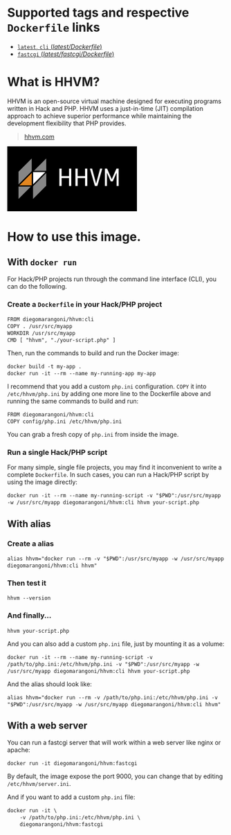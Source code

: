 # Supported tags and respective `Dockerfile` links

-   [`latest`, `cli` (*latest/Dockerfile*)](https://github.com/diegomarangoni/docker-hhvm/blob/release/cli/Dockerfile)
-   [`fastcgi` (*latest/fastcgi/Dockerfile*)](https://github.com/diegomarangoni/docker-hhvm/blob/release/fastcgi/Dockerfile)

# What is HHVM?

HHVM is an open-source virtual machine designed for executing programs written in Hack and PHP. HHVM uses a just-in-time (JIT) compilation approach to achieve superior performance while maintaining the development flexibility that PHP provides.

> [hhvm.com](http://hhvm.com)

![logo](https://raw.githubusercontent.com/diegomarangoni/docker-hhvm/master/hhvm.png)

# How to use this image.

## With `docker run`

For Hack/PHP projects run through the command line interface (CLI), you can do the following.

### Create a `Dockerfile` in your Hack/PHP project

    FROM diegomarangoni/hhvm:cli
    COPY . /usr/src/myapp
    WORKDIR /usr/src/myapp
    CMD [ "hhvm", "./your-script.php" ]

Then, run the commands to build and run the Docker image:

    docker build -t my-app .
    docker run -it --rm --name my-running-app my-app

I recommend that you add a custom `php.ini` configuration. `COPY` it into `/etc/hhvm/php.ini` by adding one more line to the Dockerfile above and running the same commands to build and run:

    FROM diegomarangoni/hhvm:cli
    COPY config/php.ini /etc/hhvm/php.ini

You can grab a fresh copy of `php.ini` from inside the image.

### Run a single Hack/PHP script

For many simple, single file projects, you may find it inconvenient to write a complete `Dockerfile`. In such cases, you can run a Hack/PHP script by using the image directly:

    docker run -it --rm --name my-running-script -v "$PWD":/usr/src/myapp -w /usr/src/myapp diegomarangoni/hhvm:cli hhvm your-script.php

## With alias

### Create a alias

    alias hhvm="docker run --rm -v "$PWD":/usr/src/myapp -w /usr/src/myapp diegomarangoni/hhvm:cli hhvm"

### Then test it

    hhvm --version

### And finally...

    hhvm your-script.php

And you can also add a custom `php.ini` file, just by mounting it as a volume:

    docker run -it --rm --name my-running-script -v /path/to/php.ini:/etc/hhvm/php.ini -v "$PWD":/usr/src/myapp -w /usr/src/myapp diegomarangoni/hhvm:cli hhvm your-script.php

And the alias should look like:

    alias hhvm="docker run --rm -v /path/to/php.ini:/etc/hhvm/php.ini -v "$PWD":/usr/src/myapp -w /usr/src/myapp diegomarangoni/hhvm:cli hhvm"

## With a web server

You can run a fastcgi server that will work within a web server like nginx or apache:

    docker run -it diegomarangoni/hhvm:fastcgi

By default, the image expose the port 9000, you can change that by editing `/etc/hhvm/server.ini`.

And if you want to add a custom `php.ini` file:

    docker run -it \
        -v /path/to/php.ini:/etc/hhvm/php.ini \
        diegomarangoni/hhvm:fastcgi
